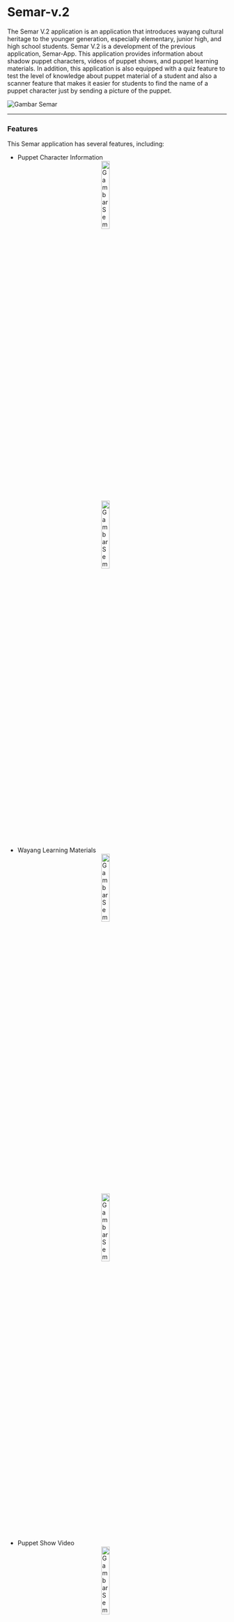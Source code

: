 # Semar-v.2
The Semar V.2 application is an application that introduces wayang cultural heritage to the younger generation, especially elementary, junior high, and high school students. Semar V.2 is a development of the previous application, Semar-App. This application provides information about shadow puppet characters, videos of puppet shows, and puppet learning materials. In addition, this application is also equipped with a quiz feature to test the level of knowledge about puppet material of a student and also a scanner feature that makes it easier for students to find the name of a puppet character just by sending a picture of the puppet.

<img id="gambar_semar" src="https://github.com/PtnBahrum/Semar-v.2/assets/81005654/6094a83e-7352-4650-8be4-175ac5e48a51" alt="Gambar Semar">

<br>
<hr>

### Features

This Semar application has several features, including: 

- Puppet Character Information
  <br>
  <img id="gambar_semar" src="https://github.com/PtnBahrum/Semar-v.2/assets/81005654/f2fcf901-211a-4e1e-b8d4-f334adbdc12f" alt="Gambar Semar" style="width: 20%;height: auto;display: block;margin: 0 auto;">
  <img id="gambar_semar" src="https://github.com/PtnBahrum/Semar-v.2/assets/81005654/367dec02-1fdd-4ebf-a649-d31362639dce" alt="Gambar Semar" style="width: 20%;height: auto;display: block;margin: 0 auto;">

- Wayang Learning Materials
  <br>
  <img id="gambar_semar" src="https://github.com/PtnBahrum/Semar-v.2/assets/81005654/6e1b559b-9d18-4a91-bc3a-0e7e01834e64" alt="Gambar Semar" style="width: 20%;height: auto;display: block;margin: 0 auto;">
  <img id="gambar_semar" src="https://github.com/PtnBahrum/Semar-v.2/assets/81005654/ab43ab0a-cacb-4f74-9cc5-f47f0fe60b60" alt="Gambar Semar" style="width: 20%;height: auto;display: block;margin: 0 auto;">

- Puppet Show Video
  <br>
  <img id="gambar_semar" src="https://github.com/PtnBahrum/Semar-v.2/assets/81005654/29c54eed-dbd9-472d-a131-8ff986a0ff3d" alt="Gambar Semar" style="width: 20%;height: auto;display: block;margin: 0 auto;">
  <img id="gambar_semar" src="https://github.com/PtnBahrum/Semar-v.2/assets/81005654/39af7b2f-f418-4463-a2bc-5359ec94622c" alt="Gambar Semar" style="width: 20%;height: auto;display: block;margin: 0 auto;">

- Wayang Image Scanner, and
  <br>
  <img id="gambar_semar" src="https://github.com/PtnBahrum/Semar-v.2/assets/81005654/9ddb2ba2-8e98-4093-a6f2-afd19513436f" alt="Gambar Semar" style="width: 20%;height: auto;display: block;margin: 0 auto;">

- Quiz
  <br>
  <img id="gambar_semar" src="https://github.com/PtnBahrum/Semar-v.2/assets/81005654/7af7eaba-a16a-4308-a113-2a907adf69a7" alt="Gambar Semar" style="width: 20%;height: auto;display: block;margin: 0 auto;">
  <img id="gambar_semar" src="https://github.com/PtnBahrum/Semar-v.2/assets/81005654/fb49db59-9976-4be3-a2bf-8044c45ba334" alt="Gambar Semar" style="width: 20%;height: auto;display: block;margin: 0 auto;">

<hr>

### Apk Download
